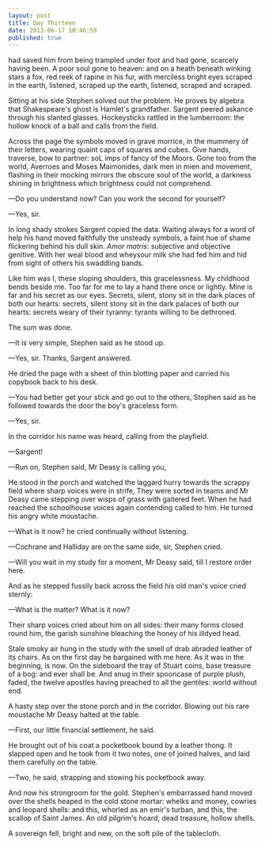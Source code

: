 ```yaml
---
layout: post
title: Day Thirteen
date: 2013-06-17 10:46:59
published: true
---
```


had saved him from being trampled under foot and had gone, scarcely having been. A poor soul gone to heaven: and on a heath beneath winking stars a fox, red reek of rapine in his fur, with merciless bright eyes scraped in the earth, listened, scraped up the earth, listened, scraped and scraped.

Sitting at his side Stephen solved out the problem. He proves by algebra that Shakespeare's ghost is Hamlet's grandfather. Sargent peered askance through his slanted glasses. Hockeysticks rattled in the lumberroom: the hollow knock of a ball and calls from the field.

Across the page the symbols moved in grave morrice, in the mummery of their letters, wearing quaint caps of squares and cubes. Give hands, traverse, bow to partner: soL imps of fancy of the Moors. Gone too from the world, Averroes and Moses Maimonides, dark men in mien and movement, flashing in their mocking mirrors the obscure soul of the world, a darkness shining in brightness which brightness could not comprehend.

—Do you understand now? Can you work the second for yourself?

—Yes, sir.

In long shady strokes Sargent copied the data. Waiting always for a word of help his hand moved faithfully the unsteady symbols, a faint hue of shame flickering behind his dull skin. *Amor matris*: subjective and objective genitive. With her weal blood and wheysour milk she had fed him and hid from sight of others his swaddling bands.

Like him was I, these sloping shoulders, this gracelessness. My childhood bends beside me. Too far for me to lay a hand there once or lightly. Mine is far and his secret as our eyes. Secrets, silent, stony sit in the dark places of both our hearts: secrets, silent stony sit in the dark palaces of both our hearts: secrets weary of their tyranny: tyrants willing to be dethroned. 

The sum was done.

—It is very simple, Stephen said as he stood up.

—Yes, sir. Thanks, Sargent answered.

He dried the page with a sheet of thin blotting paper and carried his copybook back to his desk.

—You had better get your stick and go out to the others, Stephen said as he followed towards the door the boy's graceless form.

—Yes, sir.

In the corridor his name was heard, calling from the playfield.

—Sargent!

—Run on, Stephen said, Mr Deasy is calling you,

He stood in the porch and watched the laggard hurry towards the scrappy field where sharp voices were in strife, They were sorted in teams and Mr Deasy came stepping over wisps of grass with gaitered feet. When he had reached the schoolhouse voices again contending called to him. He turned his angry white moustache.

—What is it now? he cried continually without listening.

—Cochrane and Halliday are on the same side, sir, Stephen cried.

—Will you wait in my study for a moment, Mr Deasy said, till I restore order here.

And as he stepped fussily back across the field his old man's voice cried sternly:

—What is the matter? What is it now?

Their sharp voices cried about him on all sides: their many forms closed round him, the garish sunshine bleaching the honey of his illdyed head.

Stale smoky air hung in the study with the smell of drab abraded leather of its chairs. As on the first day he bargained with me here. As it was in the beginning, is now. On the sideboard the tray of Stuart coins, base treasure of a bog: and ever shall be. And snug in their spooncase of purple plush, faded, the twelve apostles having preached to all the gentiles: world without end.

A hasty step over the stone porch and in the corridor. Blowing out his rare moustache Mr Deasy halted at the table.

—First, our little financial settlement, he said.

He brought out of his coat a pocketbook bound by a leather thong. It slapped open and he took from it two notes, one of joined halves, and laid them carefully on the table.

—Two, he said, strapping and stowing his pocketbook away. 

And now his strongroom for the gold. Stephen's embarrassed hand moved over the shells heaped in the cold stone mortar: whelks and money, cowries and leopard shells: and this, whorled as an emir's turban, and this, the scallop of Saint James. An old pilgrim's hoard, dead treasure, hollow shells.

A sovereign fell, bright and new, on the soft pile of the tablecloth.